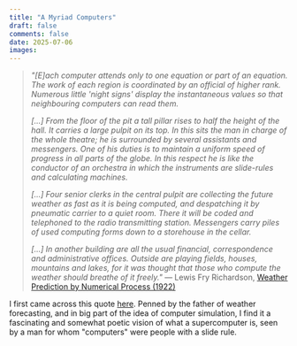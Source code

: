 ```yaml
---
title: "A Myriad Computers"
draft: false
comments: false
date: 2025-07-06
images:
---
```


> *"\[E\]ach computer attends only to one equation or part of an equation. The work of each region is coordinated by an official of higher rank. Numerous little 'night signs' display the instantaneous values so that neighbouring computers can read them.*
>
> *[...] From the floor of the pit a tall pillar rises to half the height of the hall. It carries a large pulpit on its top. In this sits the man in charge of the whole theatre; he is surrounded by several assistants and messengers. One of his duties is to maintain a uniform speed of progress in all parts of the globe. In this respect he is like the conductor of an orchestra in which the instruments are slide-rules and calculating machines.*
>
> *[...] Four senior clerks in the central pulpit are collecting the future weather as fast as it is being computed, and despatching it by pneumatic carrier to a quiet room. There it will be coded and telephoned to the radio transmitting station. Messengers carry piles of used computing forms down to a storehouse in the cellar.*
> 
> *[...] In another building are all the usual financial, correspondence and administrative offices. Outside are playing fields, houses, mountains and lakes, for it was thought that those who compute the weather should breathe of it freely."*
— Lewis Fry Richardson, [Weather Prediction by Numerical Process (1922)](https://en.wikipedia.org/wiki/Lewis_Fry_Richardson#Weather_forecasting)

I first came across this quote [here](https://youtu.be/A0X4O49cY4o).
Penned by the father of weather forecasting, and in big part of the idea of computer simulation, I find it a fascinating and somewhat poetic vision of what a supercomputer is, seen by a man for whom "computers" were people with a slide rule.